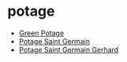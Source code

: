 # potage

 * [Green Potage](index/g/green-potage-20106.json)
 * [Potage Saint Germain](index/p/potage-saint-germain-11975.json)
 * [Potage Saint Germain Gerhard](index/p/potage-saint-germain-gerhard-10857.json)
